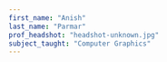 ```yaml
---
first_name: "Anish"
last_name: "Parmar"
prof_headshot: "headshot-unknown.jpg"
subject_taught: "Computer Graphics"
---
```

